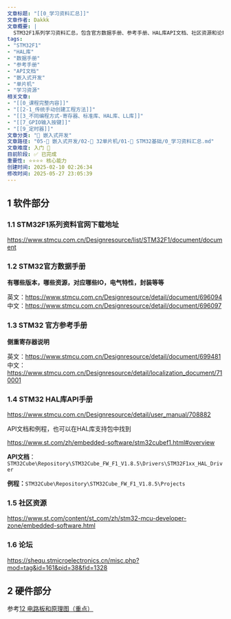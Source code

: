 ```yaml
---
文章标题: "[[0_学习资料汇总]]" 
文章作者: Dakkk
文章概要: |
  STM32F1系列学习资料汇总，包含官方数据手册、参考手册、HAL库API文档、社区资源和论坛等软硬件开发资源的下载链接和说明。
tags:
- "STM32F1"
- "HAL库"
- "数据手册"
- "参考手册"
- "API文档"
- "嵌入式开发"
- "单片机"
- "学习资源"
相关文章:
- "[[0_课程完整内容]]"
- "[[2-1_传统手动创建工程方法]]"
- "[[3_不同编程方式-寄存器、标准库、HAL库、LL库]]"
- "[[7_GPIO输入按键]]"
- "[[9_定时器]]"
文章分类: "🔧 嵌入式开发"
文章路径: "05-🔧 嵌入式开发/02-🚀 32单片机/01-📖 STM32基础/0_学习资料汇总.md"
文章难度: 入门 🌱
目前阶段: ✅ 已完成
重要性: ⭐⭐⭐⭐ 核心能力
创建时间: 2025-02-10 02:26:34
修改时间: 2025-05-27 23:05:39
---
```


## 1 软件部分

### 1.1 STM32F1系列资料官网下载地址

https://www.stmcu.com.cn/Designresource/list/STM32F1/document/document
### 1.2 STM32官方数据手册

**有哪些版本，哪些资源，对应哪些IO，电气特性，封装等等**

英文：https://www.stmcu.com.cn/Designresource/detail/document/696094
中文：https://www.stmcu.com.cn/Designresource/detail/document/696097

### 1.3 STM32 官方参考手册

**侧重寄存器说明**

英文：https://www.stmcu.com.cn/Designresource/detail/document/699481
中文：https://www.stmcu.com.cn/Designresource/detail/localization_document/710001

### 1.4 STM32 HAL库API手册

https://www.stmcu.com.cn/Designresource/detail/user_manual/708882

API文档和例程，也可以在HAL库支持包中找到

https://www.st.com/zh/embedded-software/stm32cubef1.html#overview

**API文档**：`STM32Cube\Repository\STM32Cube_FW_F1_V1.8.5\Drivers\STM32F1xx_HAL_Driver`

**例程：**`STM32Cube\Repository\STM32Cube_FW_F1_V1.8.5\Projects`

### 1.5 社区资源

https://www.st.com/content/st_com/zh/stm32-mcu-developer-zone/embedded-software.html
### 1.6 论坛

https://shequ.stmicroelectronics.cn/misc.php?mod=tag&id=161&pid=38&fid=1328
## 2 硬件部分

参考[12 电路板和原理图（重点）](../../01-🎯%2051单片机/01-📚%20基础入门/1_单片机介绍.md#12%20电路板和原理图（重点）)